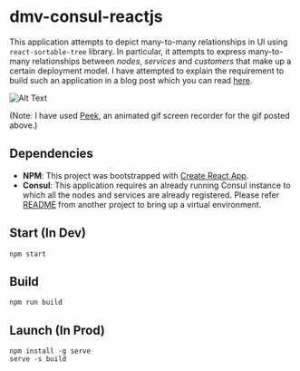 # dmv-consul-reactjs
This application attempts to depict many-to-many relationships in UI using `react-sortable-tree` library. In particular, it attempts to express many-to-many relationships between *nodes*, *services* and *customers* that make up a certain deployment model. I have attempted to explain the requirement to build such an application in a blog post which you can read [here](http://www.shivamkapoor.com/blogs/technology/2019/03/04/many-to-many-ux-design-considerations/).

![Alt Text](https://github.com/codingkapoor/dmv-consul-reactjs/blob/master/dmv-consul-reactjs.gif)

(Note: I have used [Peek](https://github.com/phw/peek), an animated gif screen recorder for the gif posted above.)

## Dependencies
- **NPM**: This project was bootstrapped with [Create React App](https://github.com/facebook/create-react-app).
- **Consul**: This application requires an already running Consul instance to which all the nodes and services are already registered. Please refer [README](https://github.com/codingkapoor/stage-deployment-configs) from another project to bring up a virtual environment.

## Start (In Dev)
```
npm start
```

## Build
```
npm run build
```

## Launch (In Prod)
```
npm install -g serve
serve -s build
```
